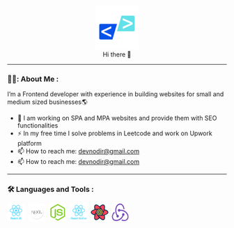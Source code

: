 

<div id="header" align="center">
  <img src="https://raw.githubusercontent.com/devnodir/devnodir/8244bc77b130f899290baad04c695182f1f41ddf/assets/devnodir.svg" width="100" />
  <div>Hi there 👋</div>
</div>

---
### 👨‍💻: About Me :

I’m a Frontend developer with experience in building websites for small and medium sized businesses🌎
-  :telescope: I am working on SPA and MPA websites and provide them with SEO functionalities
-  :zap: In my free time I solve problems in Leetcode and work on Upwork platform
-  :mailbox: How to reach me: devnodir@gmail.com
-  :mailbox: How to reach me: devnodir@gmail.com

---
### :hammer_and_wrench: Languages and Tools :
<div>
<img src="https://raw.githubusercontent.com/devnodir/devnodir/cc1aa57b3c0d52106b1a877b8f41b5bacee810ea/assets/react.svg" title="React" alt="React" width="40" height="40"/>&nbsp; 
<img src="https://github.com/devnodir/devnodir/blob/main/assets/next.png" title="Next" alt="Next" width="40" height="40"/>&nbsp;
  <img src="https://raw.githubusercontent.com/devnodir/devnodir/main/assets/nodejs.webp" title="NodeJs" alt="NodeJs" width="40" height="40"/>&nbsp;
  <img src="https://github.com/devnodir/devnodir/blob/main/assets/react-native.png" title="ReactNative" alt="ReactNative" width="40" height="40"/>&nbsp;
  <img src="https://github.com/devnodir/devnodir/blob/main/assets/react-query.png" title="ReactQuery" alt="ReactQuery" width="40" height="40"/>&nbsp;
  <img src="https://github.com/devnodir/devnodir/blob/main/assets/redux.png?raw=true" title="ReactRedux" alt="ReactRedux" width="40" height="40"/>&nbsp;

<div/>
